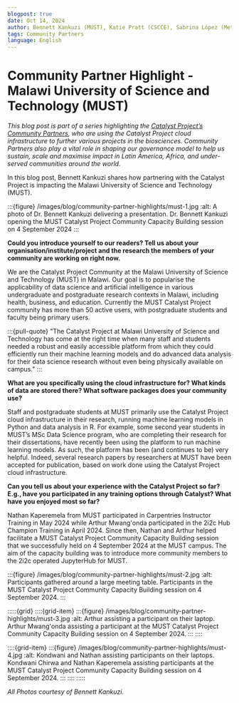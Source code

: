 ```yaml
---
blogpost: true
date: Oct 14, 2024
author: Bennett Kankuzi (MUST), Katie Pratt (CSCCE), Sabrina López (MetaDocencia)
tags: Community Partners
language: English
---
```


# Community Partner Highlight - Malawi University of Science and Technology (MUST)

*This blog post is part of a series highlighting the [Catalyst Project’s Community Partners](../current-community-partners.md), who are using the Catalyst Project cloud infrastructure to further various projects in the biosciences. Community Partners also play a vital role in shaping our governance model to help us sustain, scale and maximise impact in Latin America, Africa, and under-served communities around the world.*

In this blog post, Bennett Kankuzi shares how partnering with the Catalyst Project is impacting the Malawi University of Science and Technology (MUST).

:::{figure} /images/blog/community-partner-highlights/must-1.jpg
:alt: A photo of Dr. Bennett Kankuzi delivering a presentation.
Dr. Bennett Kankuzi opening the MUST Catalyst Project Community Capacity Building session on 4 September 2024
:::

**Could you introduce yourself to our readers? Tell us about your organisation/institute/project and the research the members of your community are working on right now.**

We are the Catalyst Project Community at the Malawi University of Science and Technology (MUST) in Malawi. Our goal is to popularise the applicability of data science and artificial intelligence in various undergraduate and postgraduate research contexts in Malawi, including health, business, and education. Currently the MUST Catalyst Project community has more than 50 active users, with postgraduate students and faculty being primary users.

:::{pull-quote}
"The Catalyst Project at Malawi University of Science and Technology has come at the right time when many staff and students needed a robust and easily accessible platform from which they could efficiently run their machine learning models and do advanced data analysis for their data science research without even being physically available on campus."
:::

**What are you specifically using the cloud infrastructure for? What kinds of data are stored there? What software packages does your community use?**

Staff and postgraduate students at MUST primarily use the Catalyst Project cloud infrastructure in their research, running machine learning models in Python and data analysis in R. For example, some second year students in MUST’s MSc Data Science program, who are completing their research for their dissertations, have recently been using the platform to run machine learning models. As such, the platform has been (and continues to be) very helpful. Indeed, several research papers by researchers at MUST have been accepted for publication, based on work done using the Catalyst Project cloud infrastructure. 

**Can you tell us about your experience with the Catalyst Project so far? E.g., have you participated in any training options through Catalyst? What have you enjoyed most so far?**

Nathan Kaperemela from MUST participated in Carpentries Instructor Training in May 2024 while Arthur Mwang'onda participated in the 2i2c Hub Champion Training in April 2024. Since then, Nathan and Arthur helped facilitate a MUST Catalyst Project Community Capacity Building session that we successfully held on 4 September 2024 at the MUST campus. The aim of the capacity building was to introduce more community members to the 2i2c operated JupyterHub for MUST.

:::{figure} /images/blog/community-partner-highlights/must-2.jpg
:alt: Participants gathered around a large meeting table.
Participants in the MUST Catalyst Project Community Capacity Building session on 4 September 2024. 
:::

:::::{grid}
::::{grid-item}
:::{figure} /images/blog/community-partner-highlights/must-3.jpg
:alt: Arthur assisting a participant on their laptop.
Arthur Mwang'onda assisting a participant at the MUST Catalyst Project Community Capacity Building session on 4 September 2024.
:::
::::

::::{grid-item}
:::{figure} /images/blog/community-partner-highlights/must-4.jpg
:alt: Kondwani and Nathan assisting participants on their laptops.
Kondwani Chirwa and Nathan Kaperemela assisting participants at the MUST Catalyst Project Community Capacity Building session on 4 September 2024.
:::
::::
:::::

*All Photos courtesy of Bennett Kankuzi.*